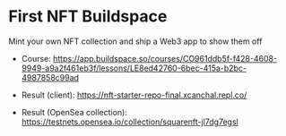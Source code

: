# First NFT Buildspace

Mint your own NFT collection and ship a Web3 app to show them off

- Course: https://app.buildspace.so/courses/CO961ddb5f-f428-4608-9949-a9a2f461eb3f/lessons/LE8ed42760-6bec-415a-b2bc-4987858c99ad

- Result (client): https://nft-starter-repo-final.xcanchal.repl.co/
- Result (OpenSea collection): https://testnets.opensea.io/collection/squarenft-jl7dg7egsl
